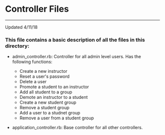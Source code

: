 # Controller Files
---                                                                                                                

Updated 4/11/18                                                                                                    

### This file contains a basic description of all the files in this directory:  
 - admin_controller.rb: Controller for all admin level users. Has the following functions:
   - Create a new instructor
   - Reset a user's password
   - Delete a user
   - Promote a student to an instructor
   - Add all student to a group
   - Demote an instructor to a student
   - Create a new student group
   - Remove a student group
   - Add a user to a studnet group
   - Remove a user from a student group	
 
 - application_controller.rb: Base controller for all other controllers. 
